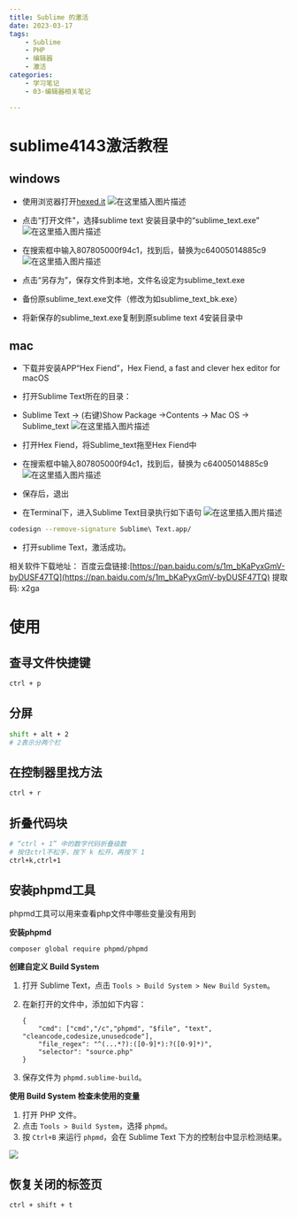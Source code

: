```yaml
---
title: Sublime 的激活
date: 2023-03-17
tags:
	- Sublime
	- PHP
	- 编辑器
	- 激活 
categories:
	- 学习笔记 
	- 03-编辑器相关笔记 

---
```


# sublime4143激活教程
## windows
- 使用浏览器打开[hexed.it](https://hexed.it/)
![在这里插入图片描述](https://github.com/hfshaobing/picx-images-hosting/raw/master/20230824/68ba1c378b2847569d886b9551f5d49c.4cj0h2821fw0.webp)

- 点击“打开文件"，选择sublime text 安装目录中的“sublime_text.exe”
 ![在这里插入图片描述](https://github.com/hfshaobing/picx-images-hosting/raw/master/20230824/8c17dc04c4c64055bc801e7113498336.2eb1qmgwdyv4.webp)
- 在搜索框中输入807805000f94c1，找到后，替换为c64005014885c9
![在这里插入图片描述](https://github.com/hfshaobing/picx-images-hosting/raw/master/20230824/9fd749b60b2e40f4b49af2f75f3c37e8.12m8a09e6hu8.webp)

- 点击“另存为”，保存文件到本地，文件名设定为sublime_text.exe
- 备份原sublime_text.exe文件（修改为如sublime_text_bk.exe）
- 将新保存的sublime_text.exe复制到原sublime text 4安装目录中

## mac
- 下载并安装APP“Hex Fiend”，Hex Fiend, a fast and clever hex editor for macOS
- 打开Sublime Text所在的目录：
- Sublime Text -> (右键)Show Package ->Contents -> Mac OS -> Sublime_text
![在这里插入图片描述](https://github.com/hfshaobing/picx-images-hosting/raw/master/20230824/9fb737b0bf9844e8be5590539ded60ea.9wninzb9jgw.webp)

- 打开Hex Fiend，将Sublime_text拖至Hex Fiend中
- 在搜索框中输入807805000f94c1，找到后，替换为 c64005014885c9
![在这里插入图片描述](https://github.com/hfshaobing/picx-images-hosting/raw/master/20230824/dcfc4dbc79e943e19d3747a5a7da392f.3wq368nxf1g0.webp)
- 保存后，退出
- 在Terminal下，进入Sublime Text目录执行如下语句
![在这里插入图片描述](https://github.com/hfshaobing/picx-images-hosting/raw/master/20230824/4a49a7d1af0041579174b28adc734815.33n0sf2muqy0.webp)
```sh
codesign --remove-signature Sublime\ Text.app/
```
- 打开sublime Text，激活成功。

相关软件下载地址：
百度云盘链接:[https://pan.baidu.com/s/1m_bKaPyxGmV-byDUSF47TQ](https://pan.baidu.com/s/1m_bKaPyxGmV-byDUSF47TQ)
提取码: x2ga



# 使用

## 查寻文件快捷键

```sh
ctrl + p
```

## 分屏

```sh
shift + alt + 2
# 2表示分两个栏
```

## 在控制器里找方法

```sh
ctrl + r
```

## 折叠代码块

```sh
# “ctrl + 1” 中的数字代码折叠级数
# 按住ctrl不松手，按下 k 松开，再按下 1
ctrl+k,ctrl+1
```

## 安装phpmd工具

phpmd工具可以用来查看php文件中哪些变量没有用到

**安装phpmd**

```sh
composer global require phpmd/phpmd
```

**创建自定义 Build System**

1. 打开 Sublime Text，点击 `Tools > Build System > New Build System`。

2. 在新打开的文件中，添加如下内容：

   ```
   {
       "cmd": ["cmd","/c","phpmd", "$file", "text", "cleancode,codesize,unusedcode"],
       "file_regex": "^(...*?):([0-9]*):?([0-9]*)",
       "selector": "source.php"
   }
   ```

3. 保存文件为 `phpmd.sublime-build`。

**使用 Build System 检查未使用的变量**

1. 打开 PHP 文件。
2. 点击 `Tools > Build System`，选择 `phpmd`。
3. 按 `Ctrl+B` 来运行 `phpmd`，会在 Sublime Text 下方的控制台中显示检测结果。

![](https://github.com/hfshaobing/picx-images-hosting/raw/master/20240911/Snipaste_2024-09-11_16-30-38.5jzsx9lizbk0.webp)

## 恢复关闭的标签页

```sh
ctrl + shift + t
```


